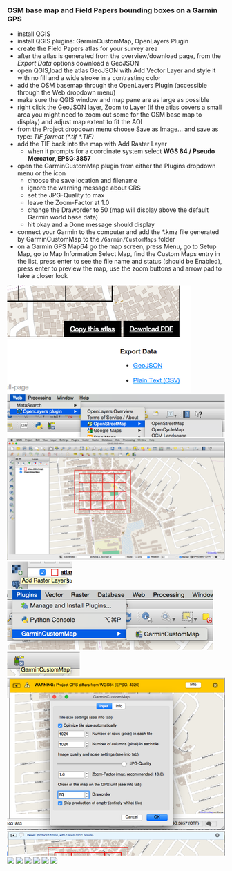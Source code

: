 ### OSM base map and Field Papers bounding boxes on a Garmin GPS

- install QGIS
- install QGIS plugins: GarminCustomMap, OpenLayers Plugin
- create the Field Papers atlas for your survey area
- after the atlas is generated from the overview/download page, from the *Export Data* options download a GeoJSON
- open QGIS,load the atlas GeoJSON with Add Vector Layer and style it with no fill and a wide stroke in a contrasting color
- add the OSM basemap through the OpenLayers Plugin (accessible through the Web dropdown menu)
- make sure the QGIS window and map pane are as large as possible
- right click the GeoJSON layer, Zoom to Layer (if the atlas covers a small area you might need to zoom out some for the OSM base map to display) and adjust map extent to fit the AOI
- from the Project dropdown menu choose Save as Image... and save as type: _TIF format (*.tif *.TIF)_
- add the TIF back into the map with Add Raster Layer
  - when it prompts for a coordinate system select **WGS 84 / Pseudo Mercator, EPSG:3857**
- open the GarminCustomMap plugin from either the Plugins dropdown menu or the icon
  - choose the save location and filename
  - ignore the warning message about CRS
  - set the JPG-Quality to max
  - leave the Zoom-Factor at 1.0
  - change the Draworder to 50 (map will display above the default Garmin world base data)
  - hit okay and a Done message should display
- connect your Garmin to the computer and add the \*.kmz file generated by GarminCustomMap to the `/Garmin/CustomMaps` folder
- on a Garmin GPS Map64 go the map screen, press Menu, go to Setup Map, go to Map Information Select Map, find the Custom Maps entry in the list, press enter to see the file name and status (should be Enabled), press enter to preview the map, use the zoom buttons and arrow pad to take a closer look

![](https://raw.githubusercontent.com/AmericanRedCross/workflows/master/images/osm-and-fieldpapers-to-garmin/osm-fp-garmin-01.png)
![](https://raw.githubusercontent.com/AmericanRedCross/workflows/master/images/osm-and-fieldpapers-to-garmin/osm-fp-garmin-02.png)
![](https://raw.githubusercontent.com/AmericanRedCross/workflows/master/images/osm-and-fieldpapers-to-garmin/osm-fp-garmin-03.png)
![](https://raw.githubusercontent.com/AmericanRedCross/workflows/master/images/osm-and-fieldpapers-to-garmin/osm-fp-garmin-04.png)
![](https://raw.githubusercontent.com/AmericanRedCross/workflows/master/images/osm-and-fieldpapers-to-garmin/osm-fp-garmin-05.png)
![](https://raw.githubusercontent.com/AmericanRedCross/workflows/master/images/osm-and-fieldpapers-to-garmin/osm-fp-garmin-06.png)
![](https://raw.githubusercontent.com/AmericanRedCross/workflows/master/images/osm-and-fieldpapers-to-garmin/osm-fp-garmin-07.png)
![](https://raw.githubusercontent.com/AmericanRedCross/workflows/master/images/osm-and-fieldpapers-to-garmin/osm-fp-garmin-08.png)
![](https://raw.githubusercontent.com/AmericanRedCross/workflows/master/images/osm-and-fieldpapers-to-garmin/osm-fp-garmin-09.png)
![](https://raw.githubusercontent.com/AmericanRedCross/workflows/master/images/osm-and-fieldpapers-to-garmin/osm-fp-garmin-10.png)
![](https://raw.githubusercontent.com/AmericanRedCross/workflows/master/images/osm-and-fieldpapers-to-garmin/osm-fp-garmin-11.png)
![](https://raw.githubusercontent.com/AmericanRedCross/workflows/master/images/osm-and-fieldpapers-to-garmin/osm-fp-garmin-12.png)
![](https://raw.githubusercontent.com/AmericanRedCross/workflows/master/images/osm-and-fieldpapers-to-garmin/osm-fp-garmin-13.png)
![](https://raw.githubusercontent.com/AmericanRedCross/workflows/master/images/osm-and-fieldpapers-to-garmin/osm-fp-garmin-14.png)
